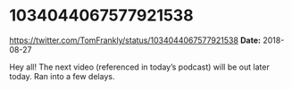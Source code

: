 # 1034044067577921538
https://twitter.com/TomFrankly/status/1034044067577921538
**Date:** 2018-08-27

Hey all! The next video (referenced in today’s podcast) will be out later today. Ran into a few delays.
